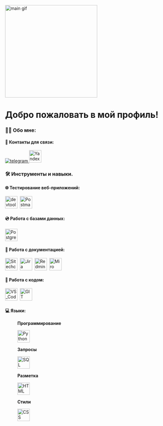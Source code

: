 <div id="header"align="left">
  <img src="https://media.tenor.com/IF2JdxzmyN4AAAAi/coding-girl.gif" width="300" alt="main gif">
  <h1>Добро пожаловать в мой профиль! </h1>
</div>

### :woman_technologist: Обо мне: 

#### :email: Контакты для связи:
<div id="badges">
  <a href="https://t.me/dd_nat" target="_blank">
    <img src="https://img.shields.io/badge/Telegram-2CA5E0?style=flat-squeare&logo=telegram&logoColor=white" alt="telegram" />
  </a>
  <a href="mailto:dadabaeva.natalya@ya.ru" target="_blank">
    <img src="https://img.icons8.com/?size=100&id=Pdt19CVXcXKo&format=png&color=000000" alt="YandexMail" width="40" height="40"/>
  </a>
</div>

### :hammer_and_wrench: Инструменты и навыки.

#### :globe_with_meridians: Тестирование веб-приложений:
<div>
  <img src="https://cdn.icon-icons.com/icons2/2552/PNG/512/chrome_dev_browser_logo_icon_153006.png" title="devtools" alt="devtools" width="40" height="40"/>&nbsp;
  <img src="https://www.svgrepo.com/show/354202/postman-icon.svg" title="Postman" alt="Postman" width="40" height="40"/>&nbsp;
</div>

#### :cd: Работа с базами данных:
<div>
  <img src="https://www.svgrepo.com/show/354200/postgresql.svg" title="PostgreSQL" alt="PostgreSQL" width="40" height="40"/>
</div>

#### :pencil: Работа с документацией:
<div>
  <img src="https://chlist.sitechco.ru/img/favicon/32x32/favicon.ico" title="Sitechco" alt="Sitechco" width="40" height="40"/>&nbsp;
  <img src="https://www.svgrepo.com/show/353935/jira.svg" title="Jira" alt="Jira" width="40" height="40"/>&nbsp;
  <img src="https://www.redmine.org/attachments/download/3462/redmine_fluid_icon.png" title="Redmine" alt="Redmine" width="40" height="40"/>&nbsp;
  <img src="https://asset.brandfetch.io/idAnDTFapY/idFdbEywEz.svg?updated=1720164005494" title="Miro" alt="Miro" width="40" height="40"/>&nbsp;
</div>

#### :hammer: Работа с кодом:
<div>
  <img src="https://www.svgrepo.com/show/452129/vs-code.svg" title="VS_Code" alt="VS_Code" width="40" height="40"/>&nbsp;
  <img src="https://www.svgrepo.com/show/452210/git.svg" title="GIT" alt="GIT" width="40" height="40"/>&nbsp;
</div>

#### :computer: Языки:
<div>
    <figure class="sign">
      <figcaption><b>Программирование</b></figcaption>
      <p><img src="https://www.svgrepo.com/show/452091/python.svg" title="Python" alt="Python" width="40" height="40"/></p>
    </figure>
    <figure class="sign">
      <figcaption><b>Запросы</b></figcaption>
      <p><img src="https://www.svgrepo.com/show/7344/sql-file-format-symbol.svg" title="SQL" alt="SQL" width="40" height="40"/></p>
    </figure>
  <figure class="sign">
    <figcaption><b>Разметка</b></figcaption>
    <p><img src="https://www.svgrepo.com/show/353884/html-5.svg" title="HTML" alt="HTML" width="40" height="40"/></p>
  </figure>
  <figure class="sign">
    <figcaption><b>Стили</b></figcaption>
    <p><img src="https://www.svgrepo.com/show/303481/css-3-logo.svg" title="CSS" alt="CSS" width="40" height="40"/></p>
  </figure>
</div>


